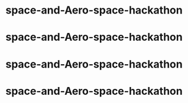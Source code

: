# space-and-Aero-space-hackathon
# space-and-Aero-space-hackathon
# space-and-Aero-space-hackathon
# space-and-Aero-space-hackathon
